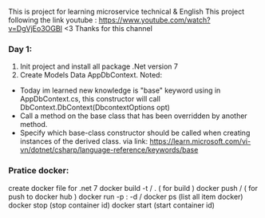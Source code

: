 This is project for learning microservice technical & English
This project following the link youtube : https://www.youtube.com/watch?v=DgVjEo3OGBI
<3 Thanks for this channel

### Day 1: 
1. Init project and install all package .Net version 7 
2. Create Models Data AppDbContext.
Noted: 
-  Today im learned new knowledge is "base" keyword using in AppDbContext.cs, this constructor will call DbContext.DbContext(DbcontextOptions<AppDbContext> opt)
-  Call a method on the base class that has been overridden by another method.
-  Specify which base-class constructor should be called when creating instances of the derived class.
via link: https://learn.microsoft.com/vi-vn/dotnet/csharp/language-reference/keywords/base

### Pratice docker: 
create docker file for .net 7
docker build -t <dockerid>/<dockername> .  ( for build )
docker push <dockerid>/<dockername> ( for push to docker hub )
docker run -p <localport>:<dockerport> -d <dockerid>/<dockername>
docker ps (list all item docker)
docker stop <dockerContainerId> (stop container id)
docker start <dockerContainerId> (start container id)